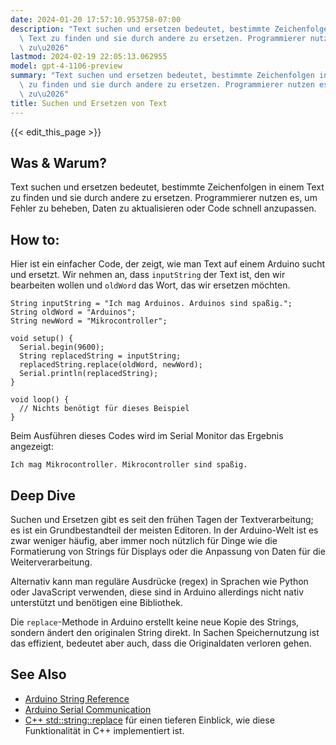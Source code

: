 ```yaml
---
date: 2024-01-20 17:57:10.953758-07:00
description: "Text suchen und ersetzen bedeutet, bestimmte Zeichenfolgen in einem\
  \ Text zu finden und sie durch andere zu ersetzen. Programmierer nutzen es, um Fehler\
  \ zu\u2026"
lastmod: 2024-02-19 22:05:13.062955
model: gpt-4-1106-preview
summary: "Text suchen und ersetzen bedeutet, bestimmte Zeichenfolgen in einem Text\
  \ zu finden und sie durch andere zu ersetzen. Programmierer nutzen es, um Fehler\
  \ zu\u2026"
title: Suchen und Ersetzen von Text
---
```


{{< edit_this_page >}}

## Was & Warum?
Text suchen und ersetzen bedeutet, bestimmte Zeichenfolgen in einem Text zu finden und sie durch andere zu ersetzen. Programmierer nutzen es, um Fehler zu beheben, Daten zu aktualisieren oder Code schnell anzupassen.

## How to:
Hier ist ein einfacher Code, der zeigt, wie man Text auf einem Arduino sucht und ersetzt. Wir nehmen an, dass `inputString` der Text ist, den wir bearbeiten wollen und `oldWord` das Wort, das wir ersetzen möchten.

```arduino
String inputString = "Ich mag Arduinos. Arduinos sind spaßig.";
String oldWord = "Arduinos";
String newWord = "Mikrocontroller";

void setup() {
  Serial.begin(9600);
  String replacedString = inputString;
  replacedString.replace(oldWord, newWord);
  Serial.println(replacedString);
}

void loop() {
  // Nichts benötigt für dieses Beispiel
}
```
Beim Ausführen dieses Codes wird im Serial Monitor das Ergebnis angezeigt:
```
Ich mag Mikrocontroller. Mikrocontroller sind spaßig.
```

## Deep Dive
Suchen und Ersetzen gibt es seit den frühen Tagen der Textverarbeitung; es ist ein Grundbestandteil der meisten Editoren. In der Arduino-Welt ist es zwar weniger häufig, aber immer noch nützlich für Dinge wie die Formatierung von Strings für Displays oder die Anpassung von Daten für die Weiterverarbeitung.

Alternativ kann man reguläre Ausdrücke (regex) in Sprachen wie Python oder JavaScript verwenden, diese sind in Arduino allerdings nicht nativ unterstützt und benötigen eine Bibliothek.

Die `replace`-Methode in Arduino erstellt keine neue Kopie des Strings, sondern ändert den originalen String direkt. In Sachen Speichernutzung ist das effizient, bedeutet aber auch, dass die Originaldaten verloren gehen.

## See Also
- [Arduino String Reference](https://www.arduino.cc/reference/en/language/variables/data-types/string/functions/replace/)
- [Arduino Serial Communication](https://www.arduino.cc/reference/en/language/functions/communication/serial/) 
- [C++ std::string::replace](http://www.cplusplus.com/reference/string/string/replace/) für einen tieferen Einblick, wie diese Funktionalität in C++ implementiert ist.
